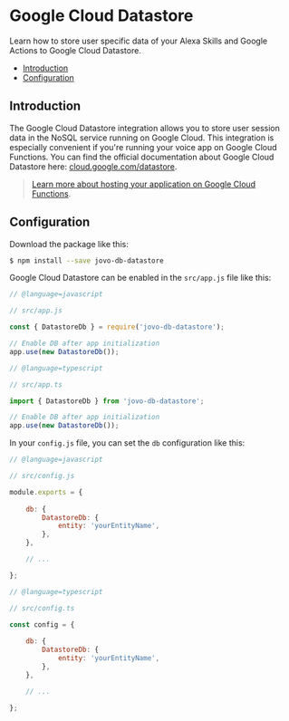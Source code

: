 # Google Cloud Datastore

Learn how to store user specific data of your Alexa Skills and Google Actions to Google Cloud Datastore.

* [Introduction](#introduction)
* [Configuration](#configuration)


## Introduction

The Google Cloud Datastore integration allows you to store user session data in the NoSQL service running on Google Cloud. This integration is especially convenient if you're running your voice app on Google Cloud Functions. You can find the official documentation about Google Cloud Datastore here: [cloud.google.com/datastore](https://cloud.google.com/datastore/).

> [Learn more about hosting your application on Google Cloud Functions](../../configuration/hosting/google-cloud-functions.md '../hosting/google-cloud-functions').

## Configuration

Download the package like this:

```sh
$ npm install --save jovo-db-datastore
```

Google Cloud Datastore can be enabled in the `src/app.js` file like this:

```javascript
// @language=javascript

// src/app.js

const { DatastoreDb } = require('jovo-db-datastore');

// Enable DB after app initialization
app.use(new DatastoreDb());

// @language=typescript

// src/app.ts

import { DatastoreDb } from 'jovo-db-datastore';

// Enable DB after app initialization
app.use(new DatastoreDb());
```

In your `config.js` file, you can set the `db` configuration like this:

```javascript
// @language=javascript

// src/config.js

module.exports = {
    
    db: {
        DatastoreDb: {
            entity: 'yourEntityName',
        },
    },

    // ...

};

// @language=typescript

// src/config.ts

const config = {
    
    db: {
        DatastoreDb: {
            entity: 'yourEntityName',
        },
    },

    // ...

};
```


<!--[metadata]: {"description": "Learn how to store user specific data of your Alexa Skills and Google Actions to Google Cloud Datastore.",
"route": "databases/google-datastore" }-->